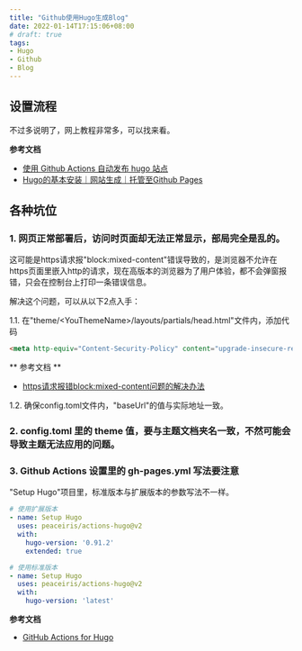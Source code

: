 ```yaml
---
title: "Github使用Hugo生成Blog"
date: 2022-01-14T17:15:06+08:00
# draft: true
tags: 
- Hugo
- Github
- Blog
---
```


## 设置流程

不过多说明了，网上教程非常多，可以找来看。

**参考文档**

- [使用 Github Actions 自动发布 hugo 站点](https://h1z3y3.me/posts/hugo-auto-deploy-github-with-actions/)
- [Hugo的基本安装｜网站生成｜托管至Github Pages](https://zhuanlan.zhihu.com/p/350977057)

## 各种坑位

### 1. 网页正常部署后，访问时页面却无法正常显示，部局完全是乱的。

这可能是https请求报"block:mixed-content"错误导致的，是浏览器不允许在https页面里嵌入http的请求，现在高版本的浏览器为了用户体验，都不会弹窗报错，只会在控制台上打印一条错误信息。

解决这个问题，可以从以下2点入手：

1.1. 在"theme/\<YouThemeName\>/layouts/partials/head.html"文件内，添加代码

```html
<meta http-equiv="Content-Security-Policy" content="upgrade-insecure-requests">
```

** 参考文档 **

- [https请求报错block:mixed-content问题的解决办法](https://blog.csdn.net/qq_39390545/article/details/105550949)

1.2. 确保config.toml文件内，"baseUrl"的值与实际地址一致。

### 2. config.toml 里的 theme 值，要与主题文档夹名一致，不然可能会导致主题无法应用的问题。

### 3. Github Actions 设置里的 gh-pages.yml 写法要注意

"Setup Hugo"项目里，标准版本与扩展版本的参数写法不一样。

```yml
# 使用扩展版本
- name: Setup Hugo
  uses: peaceiris/actions-hugo@v2
  with:
    hugo-version: '0.91.2'
    extended: true
```

```yml
# 使用标准版本
- name: Setup Hugo
  uses: peaceiris/actions-hugo@v2
  with:
    hugo-version: 'latest'
```

**参考文档**

- [GitHub Actions for Hugo](https://github.com/peaceiris/actions-hugo#options)
